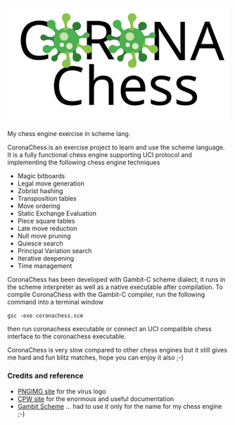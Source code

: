![CoronaChess](https://raw.githubusercontent.com/pmon/coronachess/master/coronachess-logo.svg)

My chess engine exercise in scheme lang.


CoronaChess is an exercise project to learn and use the scheme language. It is a fully functional chess engine supporting UCI protocol and implementing the following chess engine techniques
* Magic bitboards
* Legal move generation
* Zobrist hashing
* Transposition tables
* Move ordering
* Static Exchange Evaluation
* Piece square tables
* Late move reduction
* Null move pruning
* Quiesce search
* Principal Variation search
* Iterative deepening
* Time management

CoronaChess has been developed with Gambit-C scheme dialect, it runs in the scheme interpreter as well as a native executable after compilation.
To compile CoronaChess with the Gambit-C compiler, run the following command into a terminal window
```
gsc -exe coronachess.scm
```
then run coronachess executable or connect an UCI compatible chess interface to the coronachess executable.

CoronaChess is very slow compared to other chess engines but it still gives me hard and fun blitz matches, hope you can enjoy it also ;-)

### Credits and reference
- [PNGIMG site](https://pngimg.com) for the virus logo
- [CPW site](https://www.chessprogramming.org/Main_Page) for the enormous and useful documentation
- [Gambit Scheme](http://www.gambitscheme.org/wiki/index.php/Main_Page) ... had to use it only for the name for my chess engine ;-)
